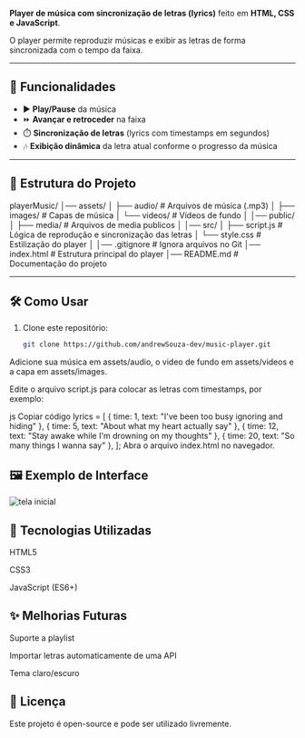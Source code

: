 **Player de música com sincronização de letras (lyrics)** feito em **HTML, CSS e JavaScript**.  

O player permite reproduzir músicas e exibir as letras de forma sincronizada com o tempo da faixa.  

---

## 🚀 Funcionalidades

- ▶️ **Play/Pause** da música  
- ⏩ **Avançar e retroceder** na faixa  
- ⏱️ **Sincronização de letras** (lyrics com timestamps em segundos)  
- 🎶 **Exibição dinâmica** da letra atual conforme o progresso da música   

---

## 📂 Estrutura do Projeto

playerMusic/
│── assets/
│ ├── audio/ # Arquivos de música (.mp3)
│ ├── images/ # Capas de música
│ └── videos/ # Vídeos de fundo
│
│── public/
│ ├── media/ # Arquivos de media publicos
│
│── src/
│ ├── script.js # Lógica de reprodução e sincronização das letras
│ └── style.css # Estilização do player
│
│── .gitignore # Ignora arquivos no Git
│── index.html # Estrutura principal do player
│── README.md # Documentação do projeto

---

## 🛠️ Como Usar

1. Clone este repositório:
   ```bash
   git clone https://github.com/andrewSouza-dev/music-player.git
Adicione sua música em assets/audio, o video de fundo em assets/videos e a capa em assets/images.

Edite o arquivo script.js para colocar as letras com timestamps, por exemplo:

js
Copiar código
  lyrics = [
  { time: 1, text: "I've been too busy ignoring and hiding" },
  { time: 5, text: "About what my heart actually say" },
  { time: 12, text: "Stay awake while I'm drowning on my thoughts" },
  { time: 20, text: "So many things I wanna say" },
];
Abra o arquivo index.html no navegador.

## 🖼️ Exemplo de Interface
![tela inicial](public/media/menu.png)

## 📌 Tecnologias Utilizadas
HTML5

CSS3

JavaScript (ES6+)

## ✨ Melhorias Futuras

 Suporte a playlist

 Importar letras automaticamente de uma API

 Tema claro/escuro

## 📄 Licença
Este projeto é open-source e pode ser utilizado livremente.
